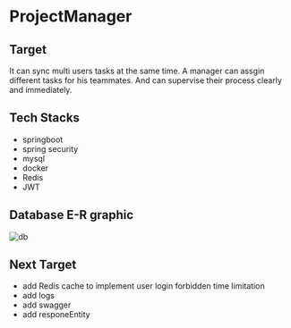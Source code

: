 # ProjectManager
## Target
It can sync multi users tasks at the same time.
A manager can assgin different tasks for his teammates. And can supervise their process clearly and immediately.

## Tech Stacks
- springboot
- spring security
- mysql
- docker
- Redis
- JWT

## Database E-R graphic
![db](https://user-images.githubusercontent.com/74342663/165480208-5b462184-8642-4e6a-b7b2-3e604dbc5fe7.png)


## Next Target
- add Redis cache to implement user login forbidden time limitation
- add logs
- add swagger
- add responeEntity

